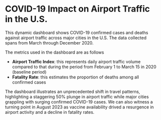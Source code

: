 # COVID-19 Impact on Airport Traffic in the U.S.

This dynamic dashboard shows COVID-19 confirmed cases and deaths against airport traffic across major cities in the U.S. The data collected spans from March through December 2020. 

The metrics used in the dashboard are as follows
- **Airport Traffic Index**: this represents daily airport traffic volume compared to that during the period from February 1 to March 15 in 2020 (baseline period)
- **Fatality Rate**: this estimates the proportion of deaths among all confirmed cases

The dashboard illustrates an unprecedented shift in travel patterns, highlighting a staggering 50% plunge in airport traffic while major cities grappling with surging confirmed COVID-19 cases. We can also witness a turning point in August 2023 as vaccine availability drived a resurgence in airport activity and a decline in fatality rates.
